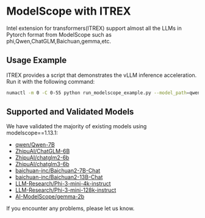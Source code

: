 # ModelScope with ITREX

Intel extension for transformers(ITREX) support almost all the LLMs in Pytorch format from ModelScope such as phi,Qwen,ChatGLM,Baichuan,gemma,etc.

## Usage Example

ITREX provides a script that demonstrates the vLLM inference acceleration. Run it with the following command:
```bash
numactl -m 0 -C 0-55 python run_modelscope_example.py --model_path=qwen/Qwen-7B --prompt=你好
```

## Supported and Validated Models
We have validated the majority of existing models using modelscope==1.13.1:
* [qwen/Qwen-7B](https://www.modelscope.cn/models/qwen/Qwen-7B/summary)
* [ZhipuAI/ChatGLM-6B](https://www.modelscope.cn/models/ZhipuAI/ChatGLM-6B/summary)
* [ZhipuAI/chatglm2-6b](https://www.modelscope.cn/models/ZhipuAI/chatglm2-6b/summary)
* [ZhipuAI/chatglm3-6b](https://www.modelscope.cn/models/ZhipuAI/chatglm3-6b/summary)
* [baichuan-inc/Baichuan2-7B-Chat](https://www.modelscope.cn/models/baichuan-inc/Baichuan2-7B-Chat/summary)
* [baichuan-inc/Baichuan2-13B-Chat](https://www.modelscope.cn/models/baichuan-inc/Baichuan2-13B-Chat/summary)
* [LLM-Research/Phi-3-mini-4k-instruct](https://www.modelscope.cn/models/LLM-Research/Phi-3-mini-4k-instruct/summary)
* [LLM-Research/Phi-3-mini-128k-instruct](https://www.modelscope.cn/models/LLM-Research/Phi-3-mini-128k-instruct/summary)
* [AI-ModelScope/gemma-2b](https://www.modelscope.cn/models/AI-ModelScope/gemma-2b/summary)

If you encounter any problems, please let us know.
